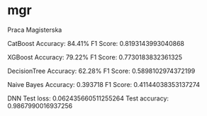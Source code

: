 # mgr
Praca Magisterska

CatBoost
Accuracy: 84.41%
F1 Score: 0.8193143993040868

XGBoost
Accuracy: 79.22%
F1 Score: 0.7730183832361325

DecisionTree
Accuracy: 62.28%
F1 Score: 0.5898102974372199

Naive Bayes
Accuracy: 0.393718
F1 Score: 0.41144038353137274

DNN
Test loss: 0.062435660511255264
Test accuracy: 0.9867990016937256
